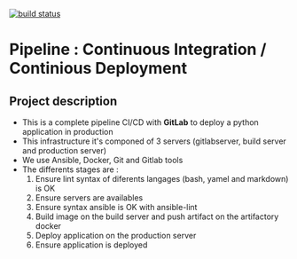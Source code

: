 [![build status](http://ec2-3-88-214-237.compute-1.amazonaws.com/sami/student-list/badges/master/build.svg)](http://ec2-3-88-214-237.compute-1.amazonaws.com/sami/student-list/commits/master)

# Pipeline :  Continuous Integration / Continious Deployment

## Project description

- This is a complete pipeline CI/CD with **GitLab** to deploy a python application in production
- This infrastructure it's componed of 3 servers (gitlabserver, build server and production server)
- We use Ansible, Docker, Git and Gitlab tools
- The differents stages are :
  1. Ensure lint syntax of diferents langages (bash, yamel and markdown) is OK
  2. Ensure servers are availables
  3. Ensure syntax ansible is OK with ansible-lint
  4. Build image on the build server and push artifact on the artifactory docker
  5. Deploy application on the production server
  6. Ensure application is deployed 


   



